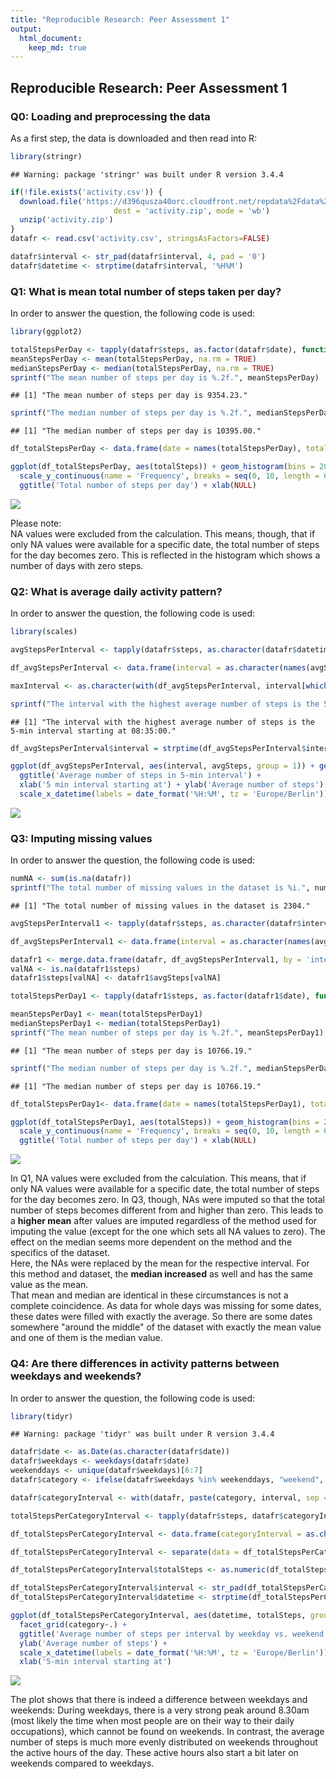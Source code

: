 ```yaml
---
title: "Reproducible Research: Peer Assessment 1"
output: 
  html_document:
    keep_md: true
---
```




## Reproducible Research: Peer Assessment 1

### Q0: Loading and preprocessing the data

As a first step, the data is downloaded and then read into R:


```r
library(stringr)
```

```
## Warning: package 'stringr' was built under R version 3.4.4
```

```r
if(!file.exists('activity.csv')) {
  download.file('https://d396qusza40orc.cloudfront.net/repdata%2Fdata%2Factivity.zip',
                       dest = 'activity.zip', mode = 'wb')
  unzip('activity.zip')
}
datafr <- read.csv('activity.csv', stringsAsFactors=FALSE)

datafr$interval <- str_pad(datafr$interval, 4, pad = '0')
datafr$datetime <- strptime(datafr$interval, '%H%M')
```

### Q1: What is mean total number of steps taken per day?

In order to answer the question, the following code is used:


```r
library(ggplot2)

totalStepsPerDay <- tapply(datafr$steps, as.factor(datafr$date), function (x) sum(x, na.rm = TRUE))
meanStepsPerDay <- mean(totalStepsPerDay, na.rm = TRUE)
medianStepsPerDay <- median(totalStepsPerDay, na.rm = TRUE)
sprintf("The mean number of steps per day is %.2f.", meanStepsPerDay)
```

```
## [1] "The mean number of steps per day is 9354.23."
```

```r
sprintf("The median number of steps per day is %.2f.", medianStepsPerDay)
```

```
## [1] "The median number of steps per day is 10395.00."
```

```r
df_totalStepsPerDay <- data.frame(date = names(totalStepsPerDay), totalSteps = totalStepsPerDay)

ggplot(df_totalStepsPerDay, aes(totalSteps)) + geom_histogram(bins = 20, na.rm = TRUE) +
  scale_y_continuous(name = 'Frequency', breaks = seq(0, 10, length = 6)) +
  ggtitle('Total number of steps per day') + xlab(NULL)
```

![](PA1_template_files/figure-html/Q1-1.png)<!-- -->

Please note:  
NA values were excluded from the calculation. This means, though, that if only NA values were available for a specific date, the total number of steps for the day becomes zero. This is reflected in the histogram which shows a number of days with zero steps.

### Q2: What is average daily activity pattern?

In order to answer the question, the following code is used:


```r
library(scales)

avgStepsPerInterval <- tapply(datafr$steps, as.character(datafr$datetime), function (x) mean(x, na.rm = TRUE))

df_avgStepsPerInterval <- data.frame(interval = as.character(names(avgStepsPerInterval)), avgSteps = avgStepsPerInterval)

maxInterval <- as.character(with(df_avgStepsPerInterval, interval[which.max(avgSteps)]))

sprintf("The interval with the highest average number of steps is the 5-min interval starting at %s.", substr(maxInterval, 12, nchar(maxInterval)))
```

```
## [1] "The interval with the highest average number of steps is the 5-min interval starting at 08:35:00."
```

```r
df_avgStepsPerInterval$interval = strptime(df_avgStepsPerInterval$interval, '%Y-%m-%d %H:%M:%S')

ggplot(df_avgStepsPerInterval, aes(interval, avgSteps, group = 1)) + geom_line() +
  ggtitle('Average number of steps in 5-min interval') + 
  xlab('5 min interval starting at') + ylab('Average number of steps') + 
  scale_x_datetime(labels = date_format('%H:%M', tz = 'Europe/Berlin'))
```

![](PA1_template_files/figure-html/Q2-1.png)<!-- -->


### Q3: Imputing missing values

In order to answer the question, the following code is used:


```r
numNA <- sum(is.na(datafr))
sprintf("The total number of missing values in the dataset is %i.", numNA)
```

```
## [1] "The total number of missing values in the dataset is 2304."
```

```r
avgStepsPerInterval1 <- tapply(datafr$steps, as.character(datafr$interval), function (x) mean(x, na.rm = TRUE))

df_avgStepsPerInterval1 <- data.frame(interval = as.character(names(avgStepsPerInterval1)), avgSteps = avgStepsPerInterval1)

datafr1 <- merge.data.frame(datafr, df_avgStepsPerInterval1, by = 'interval')
valNA <- is.na(datafr1$steps)
datafr1$steps[valNA] <- datafr1$avgSteps[valNA]

totalStepsPerDay1 <- tapply(datafr1$steps, as.factor(datafr1$date), function (x) sum(x, na.rm = TRUE))

meanStepsPerDay1 <- mean(totalStepsPerDay1)
medianStepsPerDay1 <- median(totalStepsPerDay1)
sprintf("The mean number of steps per day is %.2f.", meanStepsPerDay1)
```

```
## [1] "The mean number of steps per day is 10766.19."
```

```r
sprintf("The median number of steps per day is %.2f.", medianStepsPerDay1)
```

```
## [1] "The median number of steps per day is 10766.19."
```

```r
df_totalStepsPerDay1<- data.frame(date = names(totalStepsPerDay1), totalSteps = totalStepsPerDay1)

ggplot(df_totalStepsPerDay1, aes(totalSteps)) + geom_histogram(bins = 20, na.rm = TRUE) +
  scale_y_continuous(name = 'Frequency', breaks = seq(0, 10, length = 6)) +
  ggtitle('Total number of steps per day') + xlab(NULL)
```

![](PA1_template_files/figure-html/Q3-1.png)<!-- -->

In Q1, NA values were excluded from the calculation. This means, that if only NA values were available for a specific date, the total number of steps for the day becomes zero. In Q3, though, NAs were imputed so that the total number of steps becomes different from and higher than zero. This leads to a **higher mean** after values are imputed regardless of the method used for imputing the value (except for the one which sets all NA values to zero). The effect on the median seems more dependent on the method and the specifics of the dataset.  
Here, the NAs were replaced by the mean for the respective interval. For this method and dataset, the **median increased** as well and has the same value as the mean.  
That mean and median are identical in these circumstances is not a complete coincidence. As data for whole days was missing for some dates, these dates were filled with exactly the average. So there are some dates somewhere "around the middle" of the dataset with exactly the mean value and one of them is the median value.

### Q4: Are there differences in activity patterns between weekdays and weekends?

In order to answer the question, the following code is used:


```r
library(tidyr)
```

```
## Warning: package 'tidyr' was built under R version 3.4.4
```

```r
datafr$date <- as.Date(as.character(datafr$date))
datafr$weekdays <- weekdays(datafr$date)
weekenddays <- unique(datafr$weekdays)[6:7]
datafr$category <- ifelse(datafr$weekdays %in% weekenddays, "weekend", "weekday")

datafr$categoryInterval <- with(datafr, paste(category, interval, sep = '.'))

totalStepsPerCategoryInterval <- tapply(datafr$steps, datafr$categoryInterval, function (x) mean(x, na.rm = TRUE))

df_totalStepsPerCategoryInterval <- data.frame(categoryInterval = as.character(names(totalStepsPerCategoryInterval)), totalSteps = totalStepsPerCategoryInterval)

df_totalStepsPerCategoryInterval <- separate(data = df_totalStepsPerCategoryInterval, col = categoryInterval, into = c('category', 'interval'), sep ='\\.')

df_totalStepsPerCategoryInterval$totalSteps <- as.numeric(df_totalStepsPerCategoryInterval$totalSteps)

df_totalStepsPerCategoryInterval$interval <- str_pad(df_totalStepsPerCategoryInterval$interval, 4, pad = '0')
df_totalStepsPerCategoryInterval$datetime <- strptime(df_totalStepsPerCategoryInterval$interval, '%H%M')

ggplot(df_totalStepsPerCategoryInterval, aes(datetime, totalSteps, group = 1)) + geom_line() + 
  facet_grid(category~.) + 
  ggtitle('Average number of steps per interval by weekday vs. weekend') + 
  ylab('Average number of steps') + 
  scale_x_datetime(labels = date_format('%H:%M', tz = 'Europe/Berlin')) +
  xlab('5-min interval starting at')
```

![](PA1_template_files/figure-html/Q4-1.png)<!-- -->

The plot shows that there is indeed a difference between weekdays and weekends: During weekdays, there is a very strong peak around 8.30am (most likely the time when most people are on their way to their daily occupations), which cannot be found on weekends. In contrast, the average number of steps is much more evenly distributed on weekends throughout the active hours of the day. These active hours also start a bit later on weekends compared to weekdays. 
